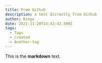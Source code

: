 ```yaml
---
title: From Github
description: a test dicrectly from Github
author: Diogo
date: 2021-11-20T14:42:42.590Z
tags:
  - Tags
  - created
  - Another-tag
---
```

This is the **markdown** text.
